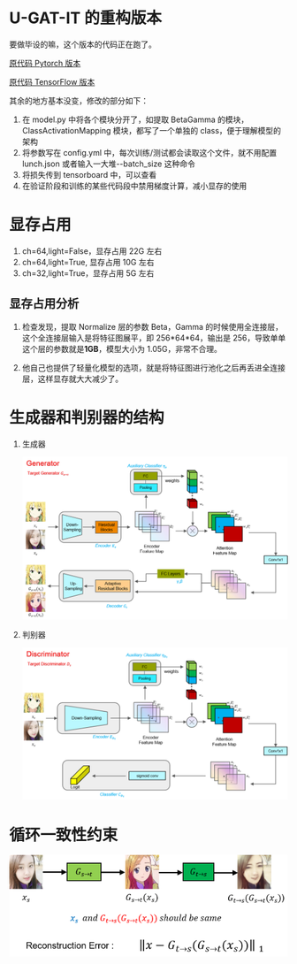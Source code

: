 # U-GAT-IT 的重构版本

要做毕设的嘛，这个版本的代码正在跑了。

[原代码 Pytorch 版本](https://github.com/znxlwm/UGATIT-pytorch)

[原代码 TensorFlow 版本](https://github.com/taki0112/UGATIT)

其余的地方基本没变，修改的部分如下：

1. 在 model.py 中将各个模块分开了，如提取 BetaGamma 的模块，ClassActivationMapping 模块，都写了一个单独的 class，便于理解模型的架构
2. 将参数写在 config.yml 中，每次训练/测试都会读取这个文件，就不用配置 lunch.json 或者输入一大堆--batch_size 这种命令
3. 将损失传到 tensorboard 中，可以查看
4. 在验证阶段和训练的某些代码段中禁用梯度计算，减小显存的使用

# 显存占用

1. ch=64,light=False，显存占用 22G 左右
2. ch=64,light=True, 显存占用 10G 左右
3. ch=32,light=True，显存占用 5G 左右

## 显存占用分析

1. 检查发现，提取 Normalize 层的参数 Beta，Gamma 的时候使用全连接层，这个全连接层输入是将特征图展平，即 256\*64\*64，输出是 256，导致单单这个层的参数就是**1GB**，模型大小为 1.05G，非常不合理。

2. 他自己也提供了轻量化模型的选项，就是将特征图进行池化之后再丢进全连接层，这样显存就大大减少了。

# 生成器和判别器的结构

1. 生成器

   ![](./fig/Gen.png)

2. 判别器

   ![](./fig/Dis.png)

# 循环一致性约束

![](./fig/CycleConsistency.png)
